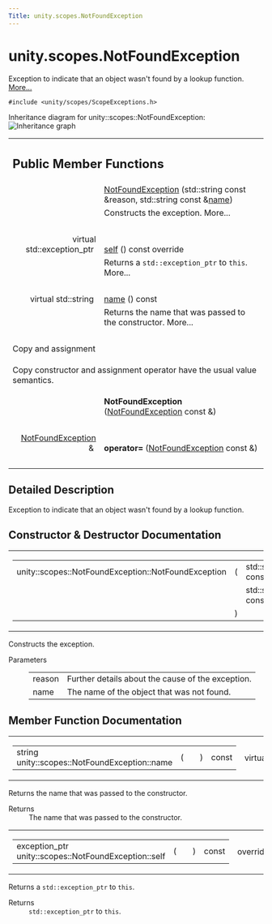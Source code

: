 ```yaml
---
Title: unity.scopes.NotFoundException
---
```


# unity.scopes.NotFoundException

<p>Exception to indicate that an object wasn't found by a lookup function.  
<a href="#details">More...</a></p>
<p><code>#include &lt;unity/scopes/ScopeExceptions.h&gt;</code></p>
Inheritance diagram for unity::scopes::NotFoundException:
<img src="https://developer.ubuntu.com/static/devportal_uploaded/e2b0c844-5254-4e35-b112-488de1628428-../unity.scopes.NotFoundException/classunity_1_1scopes_1_1_not_found_exception__inherit__graph.png" border="0" alt="Inheritance graph"/>
<table class="memberdecls">
<tr class="heading"><td colspan="2"><h2 class="groupheader">
Public Member Functions</h2></td></tr>
<tr class="memitem:adcda23015482c9a3fd7d7890ab152b9f"><td class="memItemLeft" align="right" valign="top">&#160;</td><td class="memItemRight" valign="bottom"><a class="el" href="#adcda23015482c9a3fd7d7890ab152b9f">NotFoundException</a> (std::string const &amp;reason, std::string const &amp;<a class="el" href="#a7a27983f2cfa8034f2dccb67a996730b">name</a>)</td></tr>
<tr class="memdesc:adcda23015482c9a3fd7d7890ab152b9f"><td class="mdescLeft">&#160;</td><td class="mdescRight">Constructs the exception.  More...<br /></td></tr>
<tr class="separator:adcda23015482c9a3fd7d7890ab152b9f"><td class="memSeparator" colspan="2">&#160;</td></tr>
<tr class="memitem:a649bfe3375d8e276394a73c07908411d"><td class="memItemLeft" align="right" valign="top">virtual std::exception_ptr&#160;</td><td class="memItemRight" valign="bottom"><a class="el" href="#a649bfe3375d8e276394a73c07908411d">self</a> () const override</td></tr>
<tr class="memdesc:a649bfe3375d8e276394a73c07908411d"><td class="mdescLeft">&#160;</td><td class="mdescRight">Returns a <code>std::exception_ptr</code> to <code>this</code>.  More...<br /></td></tr>
<tr class="separator:a649bfe3375d8e276394a73c07908411d"><td class="memSeparator" colspan="2">&#160;</td></tr>
<tr class="memitem:a7a27983f2cfa8034f2dccb67a996730b"><td class="memItemLeft" align="right" valign="top">virtual std::string&#160;</td><td class="memItemRight" valign="bottom"><a class="el" href="#a7a27983f2cfa8034f2dccb67a996730b">name</a> () const </td></tr>
<tr class="memdesc:a7a27983f2cfa8034f2dccb67a996730b"><td class="mdescLeft">&#160;</td><td class="mdescRight">Returns the name that was passed to the constructor.  More...<br /></td></tr>
<tr class="separator:a7a27983f2cfa8034f2dccb67a996730b"><td class="memSeparator" colspan="2">&#160;</td></tr>
<tr><td colspan="2">Copy and assignment</td></tr>
<tr><td colspan="2"><p>Copy constructor and assignment operator have the usual value semantics. </p>
</td></tr>
<tr class="memitem:a4d2e1c742216f117a0fb1cccf1f3c888"><td class="memItemLeft" align="right" valign="top">
&#160;</td><td class="memItemRight" valign="bottom"><b>NotFoundException</b> (<a class="el" href="index.html">NotFoundException</a> const &amp;)</td></tr>
<tr class="separator:a4d2e1c742216f117a0fb1cccf1f3c888"><td class="memSeparator" colspan="2">&#160;</td></tr>
<tr class="memitem:a72645a19ae6ac64dfecba4bcb0a9dcbe"><td class="memItemLeft" align="right" valign="top">
<a class="el" href="index.html">NotFoundException</a> &amp;&#160;</td><td class="memItemRight" valign="bottom"><b>operator=</b> (<a class="el" href="index.html">NotFoundException</a> const &amp;)</td></tr>
<tr class="separator:a72645a19ae6ac64dfecba4bcb0a9dcbe"><td class="memSeparator" colspan="2">&#160;</td></tr>
</table>
<a name="details" id="details"></a><h2 class="groupheader">Detailed Description</h2>
<p>Exception to indicate that an object wasn't found by a lookup function. </p>
<h2 class="groupheader">Constructor &amp; Destructor Documentation</h2>
<table class="mlabels">
<tr>
<td class="mlabels-left">
<table class="memname">
<tr>
<td class="memname">unity::scopes::NotFoundException::NotFoundException </td>
<td>(</td>
<td class="paramtype">std::string const &amp;&#160;</td>
<td class="paramname"><em>reason</em>, </td>
</tr>
<tr>
<td class="paramkey"></td>
<td></td>
<td class="paramtype">std::string const &amp;&#160;</td>
<td class="paramname"><em>name</em>&#160;</td>
</tr>
<tr>
<td></td>
<td>)</td>
<td></td><td></td>
</tr>
</table>
</td>
<td class="mlabels-right">
<span class="mlabels"><span class="mlabel">explicit</span></span>  </td>
</tr>
</table>
<p>Constructs the exception. </p>
<dl class="params"><dt>Parameters</dt><dd>
<table class="params">
<tr><td class="paramname">reason</td><td>Further details about the cause of the exception. </td></tr>
<tr><td class="paramname">name</td><td>The name of the object that was not found. </td></tr>
</table>
</dd>
</dl>
<h2 class="groupheader">Member Function Documentation</h2>
<table class="mlabels">
<tr>
<td class="mlabels-left">
<table class="memname">
<tr>
<td class="memname">string unity::scopes::NotFoundException::name </td>
<td>(</td>
<td class="paramname"></td><td>)</td>
<td> const</td>
</tr>
</table>
</td>
<td class="mlabels-right">
<span class="mlabels"><span class="mlabel">virtual</span></span>  </td>
</tr>
</table>
<p>Returns the name that was passed to the constructor. </p>
<dl class="section return"><dt>Returns</dt><dd>The name that was passed to the constructor. </dd></dl>
<table class="mlabels">
<tr>
<td class="mlabels-left">
<table class="memname">
<tr>
<td class="memname">exception_ptr unity::scopes::NotFoundException::self </td>
<td>(</td>
<td class="paramname"></td><td>)</td>
<td> const</td>
</tr>
</table>
</td>
<td class="mlabels-right">
<span class="mlabels"><span class="mlabel">override</span><span class="mlabel">virtual</span></span>  </td>
</tr>
</table>
<p>Returns a <code>std::exception_ptr</code> to <code>this</code>. </p>
<dl class="section return"><dt>Returns</dt><dd><code>std::exception_ptr</code> to <code>this</code>. </dd></dl>
